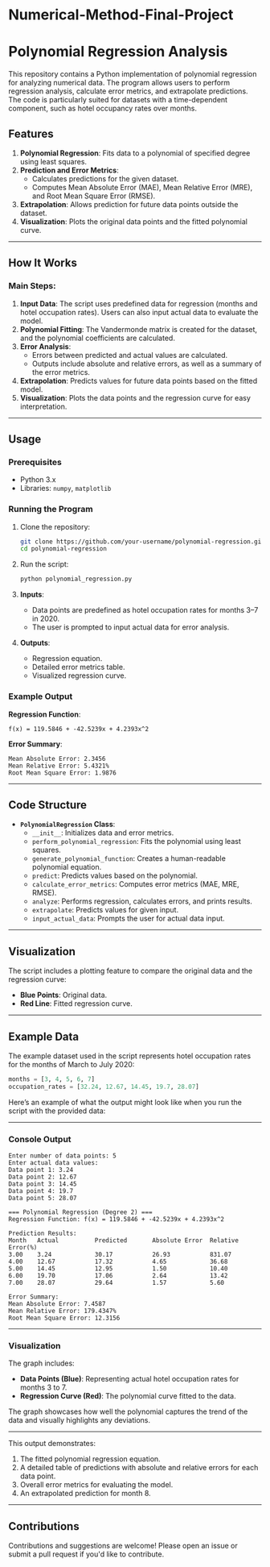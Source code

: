 # Numerical-Method-Final-Project

# Polynomial Regression Analysis

This repository contains a Python implementation of polynomial regression for analyzing numerical data. The program allows users to perform regression analysis, calculate error metrics, and extrapolate predictions. The code is particularly suited for datasets with a time-dependent component, such as hotel occupancy rates over months.

## Features
1. **Polynomial Regression**: Fits data to a polynomial of specified degree using least squares.
2. **Prediction and Error Metrics**:
   - Calculates predictions for the given dataset.
   - Computes Mean Absolute Error (MAE), Mean Relative Error (MRE), and Root Mean Square Error (RMSE).
3. **Extrapolation**: Allows prediction for future data points outside the dataset.
4. **Visualization**: Plots the original data points and the fitted polynomial curve.

---

## How It Works
### Main Steps:
1. **Input Data**: The script uses predefined data for regression (months and hotel occupation rates). Users can also input actual data to evaluate the model.
2. **Polynomial Fitting**: The Vandermonde matrix is created for the dataset, and the polynomial coefficients are calculated.
3. **Error Analysis**: 
   - Errors between predicted and actual values are calculated.
   - Outputs include absolute and relative errors, as well as a summary of the error metrics.
4. **Extrapolation**: Predicts values for future data points based on the fitted model.
5. **Visualization**: Plots the data points and the regression curve for easy interpretation.

---

## Usage
### Prerequisites
- Python 3.x
- Libraries: `numpy`, `matplotlib`

### Running the Program
1. Clone the repository:
   ```bash
   git clone https://github.com/your-username/polynomial-regression.git
   cd polynomial-regression
   ```
2. Run the script:
   ```bash
   python polynomial_regression.py
   ```

3. **Inputs**:
   - Data points are predefined as hotel occupation rates for months 3–7 in 2020.
   - The user is prompted to input actual data for error analysis.

4. **Outputs**:
   - Regression equation.
   - Detailed error metrics table.
   - Visualized regression curve.

### Example Output
**Regression Function**:
```plaintext
f(x) = 119.5846 + -42.5239x + 4.2393x^2
```

**Error Summary**:
```plaintext
Mean Absolute Error: 2.3456
Mean Relative Error: 5.4321%
Root Mean Square Error: 1.9876
```

---

## Code Structure
- **`PolynomialRegression` Class**:
  - `__init__`: Initializes data and error metrics.
  - `perform_polynomial_regression`: Fits the polynomial using least squares.
  - `generate_polynomial_function`: Creates a human-readable polynomial equation.
  - `predict`: Predicts values based on the polynomial.
  - `calculate_error_metrics`: Computes error metrics (MAE, MRE, RMSE).
  - `analyze`: Performs regression, calculates errors, and prints results.
  - `extrapolate`: Predicts values for given input.
  - `input_actual_data`: Prompts the user for actual data input.

---

## Visualization
The script includes a plotting feature to compare the original data and the regression curve:
- **Blue Points**: Original data.
- **Red Line**: Fitted regression curve.

---

## Example Data
The example dataset used in the script represents hotel occupation rates for the months of March to July 2020:
```python
months = [3, 4, 5, 6, 7]
occupation_rates = [32.24, 12.67, 14.45, 19.7, 28.07]
```

Here’s an example of what the output might look like when you run the script with the provided data:

---

### **Console Output**

```plaintext
Enter number of data points: 5
Enter actual data values:
Data point 1: 3.24
Data point 2: 12.67
Data point 3: 14.45
Data point 4: 19.7
Data point 5: 28.07

=== Polynomial Regression (Degree 2) ===
Regression Function: f(x) = 119.5846 + -42.5239x + 4.2393x^2

Prediction Results:
Month   Actual          Predicted       Absolute Error  Relative Error(%)
3.00    3.24            30.17           26.93           831.07
4.00    12.67           17.32           4.65            36.68
5.00    14.45           12.95           1.50            10.40
6.00    19.70           17.06           2.64            13.42
7.00    28.07           29.64           1.57            5.60

Error Summary:
Mean Absolute Error: 7.4587
Mean Relative Error: 179.4347%
Root Mean Square Error: 12.3156
```

---

### **Visualization**

The graph includes:
- **Data Points (Blue)**: Representing actual hotel occupation rates for months 3 to 7.
- **Regression Curve (Red)**: The polynomial curve fitted to the data.

The graph showcases how well the polynomial captures the trend of the data and visually highlights any deviations.

---

This output demonstrates:
1. The fitted polynomial regression equation.
2. A detailed table of predictions with absolute and relative errors for each data point.
3. Overall error metrics for evaluating the model.
4. An extrapolated prediction for month 8.
---

## Contributions
Contributions and suggestions are welcome! Please open an issue or submit a pull request if you'd like to contribute.
